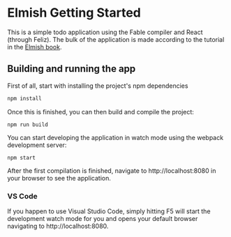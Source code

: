 # Elmish Getting Started

This is a simple todo application using the Fable compiler and React (through Feliz). The bulk of the application is made according to the tutorial in the [Elmish book](https://elmish.github.io/).

## Building and running the app

First of all, start with installing the project's npm dependencies
```bash
npm install
```
Once this is finished, you can then build and compile the project:
```
npm run build
```
You can start developing the application in watch mode using the webpack development server:
```
npm start
```
After the first compilation is finished, navigate to http://localhost:8080 in your browser to see the application.

### VS Code

If you happen to use Visual Studio Code, simply hitting F5 will start the development watch mode for you and opens your default browser navigating to http://localhost:8080.
